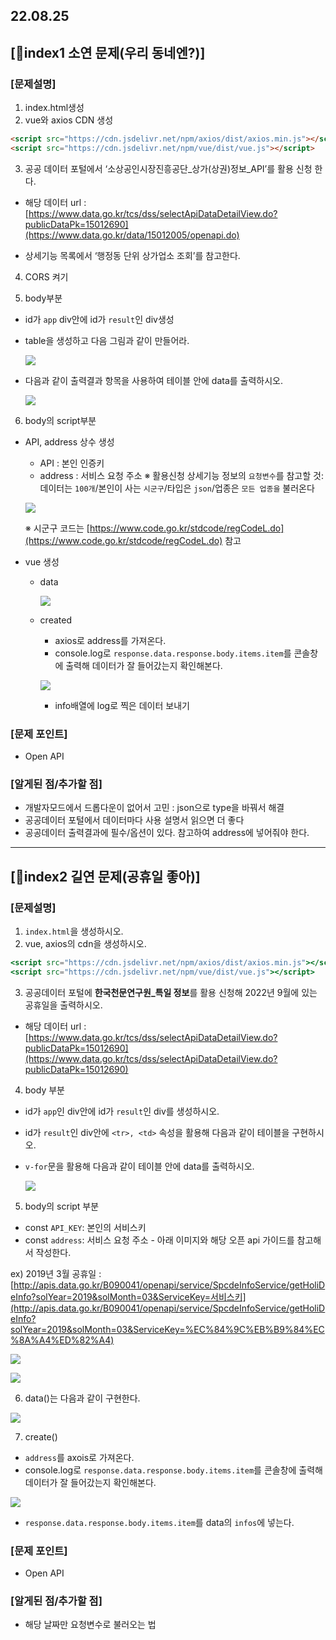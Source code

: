 ## 22.08.25

## [🦊index1 소연 문제(우리 동네엔?)]

### [문제설명]

1. index.html생성
2. vue와 axios CDN 생성

```html
<script src="https://cdn.jsdelivr.net/npm/axios/dist/axios.min.js"></script>
<script src="https://cdn.jsdelivr.net/npm/vue/dist/vue.js"></script>
```

3. 공공 데이터 포털에서 ‘소상공인시장진흥공단\_상가(상권)정보\_API’를 활용 신청 한다.

- 해당 데이터 url : [https://www.data.go.kr/tcs/dss/selectApiDataDetailView.do?publicDataPk=15012690](https://www.data.go.kr/data/15012005/openapi.do)

- 상세기능 목록에서 ‘행정동 단위 상가업소 조회’를 참고한다.

4. CORS 켜기

5. body부분

- id가 `app` div안에 id가 `result`인 div생성
- table을 생성하고 다음 그림과 같이 만들어라.

  ![](../img/8_29_1.jpg)

- 다음과 같이 출력결과 항목을 사용하여 테이블 안에 data를 출력하시오.

  ![](../img/8_29_2.jpg)

6. body의 script부분

- API, address 상수 생성

  - API : 본인 인증키
  - address : 서비스 요청 주소
    ※ 활용신청 상세기능 정보의 `요청변수`를 참고할 것: 데이터는 `100개`/본인이 사는 `시군구`/타입은 `json`/업종은 `모든 업종을` 불러온다

  ![](../img/8_29_3.jpg)

  ※ 시군구 코드는 [https://www.code.go.kr/stdcode/regCodeL.do](https://www.code.go.kr/stdcode/regCodeL.do) 참고

- vue 생성

  - data

    ![](../img/8_29_4.jpg)

  - created

    - axios로 address를 가져온다.
    - console.log로 `response.data.response.body.items.item`를 콘솔창에 출력해 데이터가 잘 들어갔는지 확인해본다.

    ![](../img/8_29_5.jpg)

    - info배열에 log로 찍은 데이터 보내기

### [문제 포인트]

- Open API

### [알게된 점/추가할 점]

- 개발자모드에서 드롭다운이 없어서 고민 : json으로 type을 바꿔서 해결
- 공공데이터 포털에서 데이터마다 사용 설명서 읽으면 더 좋다
- 공공데이터 출력결과에 필수/옵션이 있다. 참고하여 address에 넣어줘야 한다.

<hr/>

## [🐼index2 길연 문제(공휴일 좋아)]

### [문제설명]

1. `index.html`을 생성하시오.
2. vue, axios의 cdn을 생성하시오.

```jsx
<script src="https://cdn.jsdelivr.net/npm/axios/dist/axios.min.js"></script>
<script src="https://cdn.jsdelivr.net/npm/vue/dist/vue.js"></script>
```

3. 공공데이터 포털에 **한국천문연구원\_특일 정보**를 활용 신청해 2022년 9월에 있는 공휴일을 출력하시오.

- 해당 데이터 url : [https://www.data.go.kr/tcs/dss/selectApiDataDetailView.do?publicDataPk=15012690](https://www.data.go.kr/tcs/dss/selectApiDataDetailView.do?publicDataPk=15012690)

4. body 부분

- id가 `app`인 div안에 id가 `result`인 div를 생성하시오.
- id가 `result`인 div안에 `<tr>, <td>` 속성을 활용해 다음과 같이 테이블을 구현하시오.
- `v-for`문을 활용해 다음과 같이 테이블 안에 data를 출력하시오.

  ![](../img/8_29_6.png)

5. body의 script 부분

- const `API_KEY`: 본인의 서비스키
- const `address`: 서비스 요청 주소 - 아래 이미지와 해당 오픈 api 가이드를 참고해서 작성한다.

ex) 2019년 3월 공휴일 : [http://apis.data.go.kr/B090041/openapi/service/SpcdeInfoService/getHoliDeInfo?solYear=2019&solMonth=03&ServiceKey=서비스키](http://apis.data.go.kr/B090041/openapi/service/SpcdeInfoService/getHoliDeInfo?solYear=2019&solMonth=03&ServiceKey=%EC%84%9C%EB%B9%84%EC%8A%A4%ED%82%A4)

![](../img/8_29_7.png)

![](../img/8_29_8.png)

6. data()는 다음과 같이 구현한다.

![](../img/8_29_9.png)

7. create()

- `address`를 axois로 가져온다.
- console.log로 `response.data.response.body.items.item`를 콘솔창에 출력해 데이터가 잘 들어갔는지 확인해본다.

![](../img/8_29_10.png)

- `response.data.response.body.items.item`를 data의 `infos`에 넣는다.

### [문제 포인트]

- Open API

### [알게된 점/추가할 점]

- 해당 날짜만 요청변수로 불러오는 법
